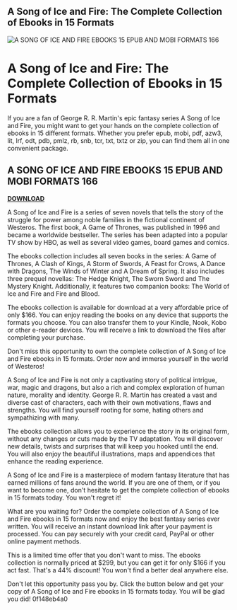 ## A Song of Ice and Fire: The Complete Collection of Ebooks in 15 Formats

 
![A SONG OF ICE AND FIRE EBOOKS 15 EPUB AND MOBI FORMATS 166](https://uploads.documents.cimpress.io/v1/uploads/e9ee15d3-a6d9-4e53-9670-5f9755b33aae~110/original?tenant=vbu-digital)

 
# A Song of Ice and Fire: The Complete Collection of Ebooks in 15 Formats
 
If you are a fan of George R. R. Martin's epic fantasy series A Song of Ice and Fire, you might want to get your hands on the complete collection of ebooks in 15 different formats. Whether you prefer epub, mobi, pdf, azw3, lit, lrf, odt, pdb, pmlz, rb, snb, tcr, txt, txtz or zip, you can find them all in one convenient package.
 
## A SONG OF ICE AND FIRE EBOOKS 15 EPUB AND MOBI FORMATS 166


[**DOWNLOAD**](https://www.google.com/url?q=https%3A%2F%2Fbltlly.com%2F2tKgty&sa=D&sntz=1&usg=AOvVaw0-zlwEnaQRKypwbrtAwYRA)

 
A Song of Ice and Fire is a series of seven novels that tells the story of the struggle for power among noble families in the fictional continent of Westeros. The first book, A Game of Thrones, was published in 1996 and became a worldwide bestseller. The series has been adapted into a popular TV show by HBO, as well as several video games, board games and comics.
 
The ebooks collection includes all seven books in the series: A Game of Thrones, A Clash of Kings, A Storm of Swords, A Feast for Crows, A Dance with Dragons, The Winds of Winter and A Dream of Spring. It also includes three prequel novellas: The Hedge Knight, The Sworn Sword and The Mystery Knight. Additionally, it features two companion books: The World of Ice and Fire and Fire and Blood.
 
The ebooks collection is available for download at a very affordable price of only $166. You can enjoy reading the books on any device that supports the formats you choose. You can also transfer them to your Kindle, Nook, Kobo or other e-reader devices. You will receive a link to download the files after completing your purchase.
 
Don't miss this opportunity to own the complete collection of A Song of Ice and Fire ebooks in 15 formats. Order now and immerse yourself in the world of Westeros!
  
A Song of Ice and Fire is not only a captivating story of political intrigue, war, magic and dragons, but also a rich and complex exploration of human nature, morality and identity. George R. R. Martin has created a vast and diverse cast of characters, each with their own motivations, flaws and strengths. You will find yourself rooting for some, hating others and sympathizing with many.
 
The ebooks collection allows you to experience the story in its original form, without any changes or cuts made by the TV adaptation. You will discover new details, twists and surprises that will keep you hooked until the end. You will also enjoy the beautiful illustrations, maps and appendices that enhance the reading experience.
 
A Song of Ice and Fire is a masterpiece of modern fantasy literature that has earned millions of fans around the world. If you are one of them, or if you want to become one, don't hesitate to get the complete collection of ebooks in 15 formats today. You won't regret it!
  
What are you waiting for? Order the complete collection of A Song of Ice and Fire ebooks in 15 formats now and enjoy the best fantasy series ever written. You will receive an instant download link after your payment is processed. You can pay securely with your credit card, PayPal or other online payment methods.
 
This is a limited time offer that you don't want to miss. The ebooks collection is normally priced at $299, but you can get it for only $166 if you act fast. That's a 44% discount! You won't find a better deal anywhere else.
 
Don't let this opportunity pass you by. Click the button below and get your copy of A Song of Ice and Fire ebooks in 15 formats today. You will be glad you did!
 0f148eb4a0
